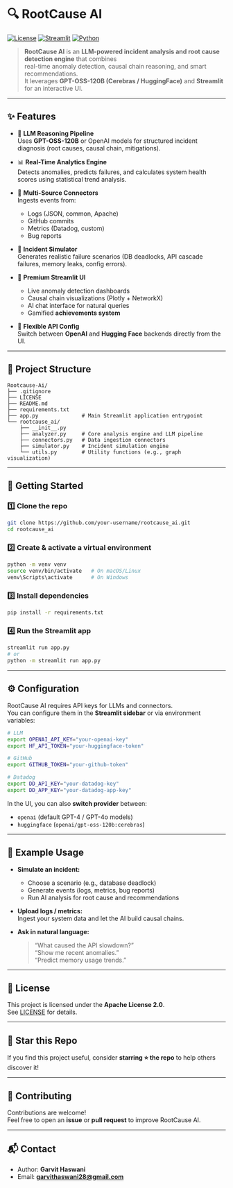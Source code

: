 # 🔍 RootCause AI

[![License](https://img.shields.io/badge/License-Apache%202.0-blue.svg)](./LICENSE)
[![Streamlit](https://img.shields.io/badge/Streamlit-App-red?logo=streamlit)](#-getting-started)
[![Python](https://img.shields.io/badge/Python-3.9+-blue?logo=python)](https://www.python.org/)

> **RootCause AI** is an **LLM-powered incident analysis and root cause detection engine** that combines  
real-time anomaly detection, causal chain reasoning, and smart recommendations.  
It leverages **GPT-OSS-120B (Cerebras / HuggingFace)** and **Streamlit** for an interactive UI.

---

## ✨ Features

- 🤖 **LLM Reasoning Pipeline**  
  Uses **GPT-OSS-120B** or OpenAI models for structured incident diagnosis (root causes, causal chain, mitigations).

- 📊 **Real-Time Analytics Engine**  
  Detects anomalies, predicts failures, and calculates system health scores using statistical trend analysis.

- 🔗 **Multi-Source Connectors**  
  Ingests events from:
  - Logs (JSON, common, Apache)
  - GitHub commits
  - Metrics (Datadog, custom)
  - Bug reports

- 🧪 **Incident Simulator**  
  Generates realistic failure scenarios (DB deadlocks, API cascade failures, memory leaks, config errors).

- 🎨 **Premium Streamlit UI**  
  - Live anomaly detection dashboards  
  - Causal chain visualizations (Plotly + NetworkX)  
  - AI chat interface for natural queries  
  - Gamified **achievements system**

- 🔐 **Flexible API Config**  
  Switch between **OpenAI** and **Hugging Face** backends directly from the UI.

---

## 📂 Project Structure

```
Rootcause-Ai/
├── .gitignore
├── LICENSE
├── README.md
├── requirements.txt
├── app.py              # Main Streamlit application entrypoint
└── rootcause_ai/
    ├── __init__.py
    ├── analyzer.py     # Core analysis engine and LLM pipeline
    ├── connectors.py   # Data ingestion connectors
    ├── simulator.py    # Incident simulation engine
    └── utils.py        # Utility functions (e.g., graph visualization)
```

---

## 🚀 Getting Started

### 1️⃣ Clone the repo
```bash
git clone https://github.com/your-username/rootcause_ai.git
cd rootcause_ai
```

### 2️⃣ Create & activate a virtual environment
```bash
python -m venv venv
source venv/bin/activate   # On macOS/Linux
venv\Scripts\activate      # On Windows
```

### 3️⃣ Install dependencies
```bash
pip install -r requirements.txt
```

### 4️⃣ Run the Streamlit app
```bash
streamlit run app.py
# or
python -m streamlit run app.py
```

---

## ⚙️ Configuration

RootCause AI requires API keys for LLMs and connectors.  
You can configure them in the **Streamlit sidebar** or via environment variables:

```bash
# LLM
export OPENAI_API_KEY="your-openai-key"
export HF_API_TOKEN="your-huggingface-token"

# GitHub
export GITHUB_TOKEN="your-github-token"

# Datadog
export DD_API_KEY="your-datadog-key"
export DD_APP_KEY="your-datadog-app-key"
```

In the UI, you can also **switch provider** between:
- `openai` (default GPT-4 / GPT-4o models)  
- `huggingface` (`openai/gpt-oss-120b:cerebras`)

---

## 🧪 Example Usage

- **Simulate an incident:**
  - Choose a scenario (e.g., database deadlock)  
  - Generate events (logs, metrics, bug reports)  
  - Run AI analysis for root cause and recommendations

- **Upload logs / metrics:**  
  Ingest your system data and let the AI build causal chains.

- **Ask in natural language:**  
  > “What caused the API slowdown?”  
  > “Show me recent anomalies.”  
  > “Predict memory usage trends.”

---

## 📜 License

This project is licensed under the **Apache License 2.0**.  
See [LICENSE](./LICENSE) for details.

---

## 🌟 Star this Repo

If you find this project useful, consider **starring ⭐ the repo** to help others discover it!

---

## 🤝 Contributing

Contributions are welcome!  
Feel free to open an **issue** or **pull request** to improve RootCause AI.

---

## 📬 Contact

- Author: **Garvit Haswani**
- Email: **garvithaswani28@gmail.com**
